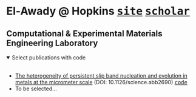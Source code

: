 <h1>El-Awady @ Hopkins <a href="http://compmat.johnshopkins.edu/" target="_blank"><kbd>site</kbd></a> <a href="https://scholar.google.com/citations?user=qMqsad8AAAAJ&hl=en" target="_blank"><kbd>scholar</kbd></a></h1>
<h2>Computational & Experimental Materials Engineering Laboratory</h2>

<details open>
<summary>Select publications with code</summary>
<br>
<ul>
  <li><a href="https://www.science.org/doi/10.1126/science.abb2690">The heterogeneity of persistent slip band nucleation and evolution in metals at the micrometer scale</a> (DOI: 10.1126/science.abb2690) <a href="https://github.com/cemel-jhu/PSB-Image-Processing"><kbd>code</kbd></a></li>
  <li> To be selected... </li>
</ul>
</details>

